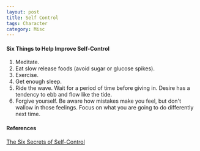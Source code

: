```yaml
---
layout: post
title: Self Control
tags: Character
category: Misc
---
```



#### Six Things to Help Improve Self-Control ####

1. Meditate.  
2. Eat slow release foods (avoid sugar or glucose spikes).  
3. Exercise.
4. Get enough sleep.  
5. Ride the wave. Wait for a period of time before giving in. Desire has a tendency to ebb and flow like the tide.  
6. Forgive yourself. Be aware how mistakes make you feel, but don't wallow in those feelings. Focus on what you are going to do differently next time.  

#### References ####

[The Six Secrets of Self-Control](http://www.forbes.com/sites/travisbradberry/2012/09/17/the-six-secrets-of-self-control/)

